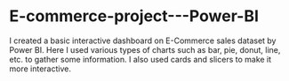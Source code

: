 # E-commerce-project---Power-BI
I created a basic interactive dashboard on E-Commerce sales dataset by Power BI.  Here I used various types of charts such as bar, pie, donut, line, etc. to gather some information. I also used cards and slicers to make it more interactive.
